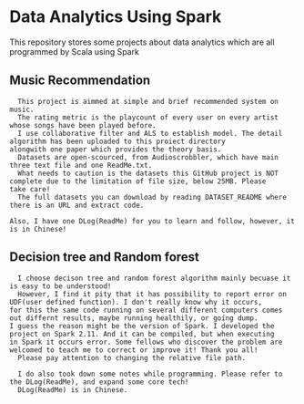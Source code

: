 # Data Analytics Using Spark
This repository stores some projects about data analytics which are all programmed by Scala using Spark

## Music Recommendation
      This project is aimmed at simple and brief recommended system on music. 
      The rating metric is the playcount of every user on every artist whose songs have been played before.
      I use collaborative filter and ALS to establish model. The detail algorithm has been uploaded to this proiect directory 
    alongwith one paper which provides the theory basis.
      Datasets are open-scourced, from Audioscrobbler, which have main three text file and one ReadMe.txt.
      What needs to caution is the datasets this GitHub project is NOT complete due to the limitation of file size, below 25MB. Please 
    take care!
      The full datasets you can download by reading DATASET_README where there is an URL and extract code.

    Also, I have one DLog(ReadMe) for you to learn and follow, however, it is in Chinese!
    
## Decision tree and Random forest
      I choose decison tree and random forest algorithm mainly becuase it is easy to be understood!
      However, I find it pity that it has possibility to report error on UDF(user defined function). I don't really know why it occurs, 
    for this the same code running on several different computers comes out differnt results, maybe running healthily, or going dump. 
    I guess the reason might be the version of Spark. I developed the project on Spark 2.11. And it can be compiled, but when executing 
    in Spark it occurs error. Some fellows who discover the problem are welcomed to teach me to correct or improve it! Thank you all!
      Please pay attention to changing the relative file path.
      
      I do also took down some notes while programming. Please refer to the DLog(ReadMe), and expand some core tech!
      DLog(ReadMe) is in Chinese.
